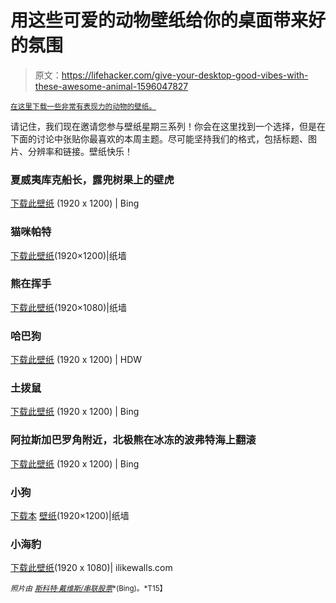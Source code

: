 # 用这些可爱的动物壁纸给你的桌面带来好的氛围

> 原文：<https://lifehacker.com/give-your-desktop-good-vibes-with-these-awesome-animal-1596047827>

[<small>在这里下载一些非常有表现力的动物的壁纸。</small>](http://en.wikipedia.org/wiki/Anthropomorphism)



请记住，我们现在邀请您参与壁纸星期三系列！你会在这里找到一个选择，但是在下面的讨论中张贴你最喜欢的本周主题。尽可能坚持我们的格式，包括标题、图片、分辨率和链接。壁纸快乐！

### 夏威夷库克船长，露兜树果上的壁虎

[下载此壁纸](http://www.bing.com/gallery/#images/DayGecko) (1920 x 1200) | Bing

### 猫咪帕特

[下载此壁纸](http://www.thepaperwall.com/wallpaper.php?view=18fef9a1d54d262cf666f3cb51022c10ed095471)(1920×1200)|纸墙

### 熊在挥手

[下载此壁纸](http://www.thepaperwall.com/wallpaper.php?view=78c1873078c735dc9ee640b5a4099591aa58c897)(1920×1080)|纸墙

### 哈巴狗

[下载此壁纸](http://hdw.eweb4.com/out/1139449.html) (1920 x 1200) | HDW

### 土拨鼠

[下载此壁纸](http://www.bing.com/gallery/#images/PrairieDogs) (1920 x 1200) | Bing

### 阿拉斯加巴罗角附近，北极熊在冰冻的波弗特海上翻滚

[下载此壁纸](http://www.bing.com/gallery/#images/PolarBearAK) (1920 x 1200) | Bing

### 小狗

[下载本](http://www.thepaperwall.com/wallpaper.php?view=87a055a0348ad9e65b72260d4624bb862e5ac4e5) [壁纸](http://www.thepaperwall.com/wallpaper.php?view=87a055a0348ad9e65b72260d4624bb862e5ac4e5)(1920×1200)|纸墙

### 小海豹

[下载此壁纸](http://ilikewalls.com/wallpaper/21/1/baby-seal-wallpaper-1.jpg)(1920 x 1080)| ilikewalls.com

<small>*照片由*</small> [<small>*斯科特·戴维斯/串联股票*</small>](http://www.bing.com/gallery/#images/CourtshipDisplay)<small>*(Bing)。*T15】</small>